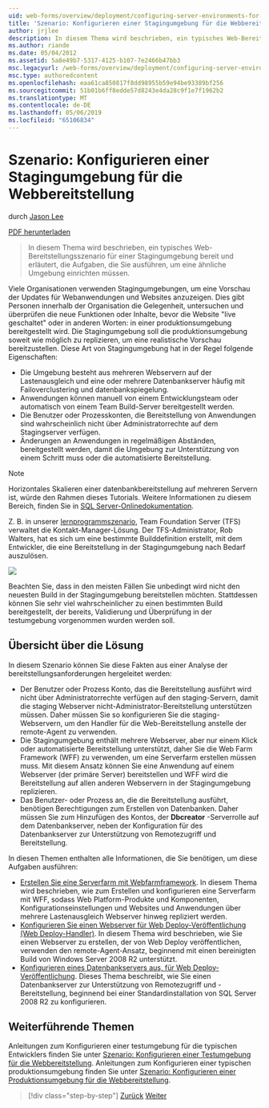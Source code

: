 ```yaml
---
uid: web-forms/overview/deployment/configuring-server-environments-for-web-deployment/scenario-configuring-a-staging-environment-for-web-deployment
title: 'Szenario: Konfigurieren einer Stagingumgebung für die Webbereitstellung | Microsoft-Dokumentation'
author: jrjlee
description: In diesem Thema wird beschrieben, ein typisches Web-Bereitstellungsszenario für einer Stagingumgebung bereit und erläutert, die Aufgaben, die Sie ausführen, um eine ähnliche Env einrichten möchten...
ms.author: riande
ms.date: 05/04/2012
ms.assetid: 5a8e49b7-5317-4125-b107-7e2466b47bb3
msc.legacyurl: /web-forms/overview/deployment/configuring-server-environments-for-web-deployment/scenario-configuring-a-staging-environment-for-web-deployment
msc.type: authoredcontent
ms.openlocfilehash: eaa61ca850817f8dd98955b59e94be93389bf256
ms.sourcegitcommit: 51b01b6ff8edde57d8243e4da28c9f1e7f1962b2
ms.translationtype: MT
ms.contentlocale: de-DE
ms.lasthandoff: 05/06/2019
ms.locfileid: "65106834"
---
```

# <a name="scenario-configuring-a-staging-environment-for-web-deployment"></a>Szenario: Konfigurieren einer Stagingumgebung für die Webbereitstellung

durch [Jason Lee](https://github.com/jrjlee)

[PDF herunterladen](https://msdnshared.blob.core.windows.net/media/MSDNBlogsFS/prod.evol.blogs.msdn.com/CommunityServer.Blogs.Components.WeblogFiles/00/00/00/63/56/8130.DeployingWebAppsInEnterpriseScenarios.pdf)

> In diesem Thema wird beschrieben, ein typisches Web-Bereitstellungsszenario für einer Stagingumgebung bereit und erläutert, die Aufgaben, die Sie ausführen, um eine ähnliche Umgebung einrichten müssen.

Viele Organisationen verwenden Stagingumgebungen, um eine Vorschau der Updates für Webanwendungen und Websites anzuzeigen. Dies gibt Personen innerhalb der Organisation die Gelegenheit, untersuchen und überprüfen die neue Funktionen oder Inhalte, bevor die Website "live geschaltet" oder in anderen Worten: in einer produktionsumgebung bereitgestellt wird. Die Stagingumgebung soll die produktionsumgebung soweit wie möglich zu replizieren, um eine realistische Vorschau bereitzustellen. Diese Art von Stagingumgebung hat in der Regel folgende Eigenschaften:

- Die Umgebung besteht aus mehreren Webservern auf der Lastenausgleich und eine oder mehrere Datenbankserver häufig mit Failoverclustering und datenbankspiegelung.
- Anwendungen können manuell von einem Entwicklungsteam oder automatisch von einem Team Build-Server bereitgestellt werden.
- Die Benutzer oder Prozesskonten, die Bereitstellung von Anwendungen sind wahrscheinlich nicht über Administratorrechte auf dem Stagingserver verfügen.
- Änderungen an Anwendungen in regelmäßigen Abständen, bereitgestellt werden, damit die Umgebung zur Unterstützung von einem Schritt muss oder die automatisierte Bereitstellung.

> [!NOTE]
> Horizontales Skalieren einer datenbankbereitstellung auf mehreren Servern ist, würde den Rahmen dieses Tutorials. Weitere Informationen zu diesem Bereich, finden Sie in [SQL Server-Onlinedokumentation](https://technet.microsoft.com/library/ms130214.aspx).

Z. B. in unserer [lernprogrammszenario](../deploying-web-applications-in-enterprise-scenarios/enterprise-web-deployment-scenario-overview.md), Team Foundation Server (TFS) verwaltet die Kontakt-Manager-Lösung. Der TFS-Administrator, Rob Walters, hat es sich um eine bestimmte Builddefinition erstellt, mit dem Entwickler, die eine Bereitstellung in der Stagingumgebung nach Bedarf auszulösen.

![](scenario-configuring-a-staging-environment-for-web-deployment/_static/image1.png)

Beachten Sie, dass in den meisten Fällen Sie unbedingt wird nicht den neuesten Build in der Stagingumgebung bereitstellen möchten. Stattdessen können Sie sehr viel wahrscheinlicher zu einen bestimmten Build bereitgestellt, der bereits, Validierung und Überprüfung in der testumgebung vorgenommen wurden werden soll.

## <a name="solution-overview"></a>Übersicht über die Lösung

In diesem Szenario können Sie diese Fakten aus einer Analyse der bereitstellungsanforderungen hergeleitet werden:

- Der Benutzer oder Prozess Konto, das die Bereitstellung ausführt wird nicht über Administratorrechte verfügen auf den staging-Servern, damit die staging Webserver nicht-Administrator-Bereitstellung unterstützen müssen. Daher müssen Sie so konfigurieren Sie die staging-Webservern, um den Handler für die Web-Bereitstellung anstelle der remote-Agent zu verwenden.
- Die Stagingumgebung enthält mehrere Webserver, aber nur einem Klick oder automatisierte Bereitstellung unterstützt, daher Sie die Web Farm Framework (WFF) zu verwenden, um eine Serverfarm erstellen müssen muss. Mit diesem Ansatz können Sie eine Anwendung auf einem Webserver (der primäre Server) bereitstellen und WFF wird die Bereitstellung auf allen anderen Webservern in der Stagingumgebung replizieren.
- Das Benutzer- oder Prozess an, die die Bereitstellung ausführt, benötigen Berechtigungen zum Erstellen von Datenbanken. Daher müssen Sie zum Hinzufügen des Kontos, der **Dbcreator** -Serverrolle auf dem Datenbankserver, neben der Konfiguration für des Datenbankserver zur Unterstützung von Remotezugriff und Bereitstellung.

In diesen Themen enthalten alle Informationen, die Sie benötigen, um diese Aufgaben ausführen:

- [Erstellen Sie eine Serverfarm mit Webfarmframework](creating-a-server-farm-with-the-web-farm-framework.md). In diesem Thema wird beschrieben, wie zum Erstellen und konfigurieren eine Serverfarm mit WFF, sodass Web Platform-Produkte und Komponenten, Konfigurationseinstellungen und Websites und Anwendungen über mehrere Lastenausgleich Webserver hinweg repliziert werden.
- [Konfigurieren Sie einen Webserver für Web Deploy-Veröffentlichung (Web Deploy-Handler)](configuring-a-web-server-for-web-deploy-publishing-web-deploy-handler.md). In diesem Thema wird beschrieben, wie Sie einen Webserver zu erstellen, der von Web Deploy veröffentlichen, verwenden den remote-Agent-Ansatz, beginnend mit einen bereinigten Build von Windows Server 2008 R2 unterstützt.
- [Konfigurieren eines Datenbankservers aus, für Web Deploy-Veröffentlichung](configuring-a-database-server-for-web-deploy-publishing.md). Dieses Thema beschreibt, wie Sie einen Datenbankserver zur Unterstützung von Remotezugriff und -Bereitstellung, beginnend bei einer Standardinstallation von SQL Server 2008 R2 zu konfigurieren.

## <a name="further-reading"></a>Weiterführende Themen

Anleitungen zum Konfigurieren einer testumgebung für die typischen Entwicklers finden Sie unter [Szenario: Konfigurieren einer Testumgebung für die Webbereitstellung](scenario-configuring-a-test-environment-for-web-deployment.md). Anleitungen zum Konfigurieren einer typischen produktionsumgebung finden Sie unter [Szenario: Konfigurieren einer Produktionsumgebung für die Webbereitstellung](scenario-configuring-a-production-environment-for-web-deployment.md).

> [!div class="step-by-step"]
> [Zurück](scenario-configuring-a-test-environment-for-web-deployment.md)
> [Weiter](scenario-configuring-a-production-environment-for-web-deployment.md)
